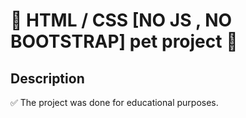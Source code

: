 # :tada: HTML / CSS [NO JS , NO BOOTSTRAP] pet project :tada:
## Description
:white_check_mark: The project was done for educational purposes.
